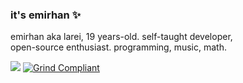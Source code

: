 ### it's emirhan ✨
emirhan aka larei, 19 years-old. self-taught developer, \
open-source enthusiast. programming, music, math.

[![](https://img.shields.io/badge/gpg-536E733339578EFF-313131?style=flat&color=313131)](https://github.com/lareii.gpg)
[![Grind Compliant](https://img.shields.io/badge/Grind-Compliant-blue?style=flat&labelColor=545454&color=313131)](https://github.com/The-Grindhouse/guidelines)
